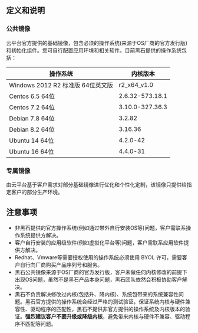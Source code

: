 ## 定义和说明
### 公共镜像
云平台官方提供的基础镜像，包含必须的操作系统(来源于OS厂商的官方发行版)和初始化组件。您可自行配置应用环境和相关软件。目前黑石提供的操作系统包括：

| 操作系统 | 内核版本 |
|---------|---------|
| Windows 2012 R2 标准版 64位英文版 | r2_x64_v1.0 |
| Centos 6.5 64位 | 2.6.32-573.18.1 |
| Centos 7.2 64位 | 3.10.0-327.36.3 |
| Debian 7.8 64位 | 3.2.82 |
| Debian 8.2 64位 | 3.16.36 |
| Ubuntu 14 64位 | 4.2.0-42 |
| Ubuntu 16 64位 | 4.4.0-31 |
### 专属镜像
由云平台基于客户需求对部分基础镜像进行优化和个性化定制，该镜像只提供给指定客户的部分生产环境。
## 注意事项
* 非黑石提供的官方操作系统(例如通过带外自行安装OS等)问题，客户需联系操作系统提供方解决。
* 客户自行安装的应用级软件(例如虚拟化平台等)问题，客户需联系应用软件提供方解决。
* Redhat、Vmware等需要授权使用的操作系统必须使用 BYOL 许可，需要客户自行向厂商购买产品序列号和服务。
* 黑石公共镜像来源于OS厂商的官方发行版，客户未做任何内核修改的前提下出现OS问题，虽然不是黑石产品本身问题，黑石团队依然会积极协助客户解决。 
* 黑石不负责解决修改过内核(包括升、降内核)、系统包带来的系统兼容性问题。黑石官方提供的操作系统会经过严格的测试验证，保证系统内核与硬件兼容性、驱动程序的匹配性，黑石不提供非官方提供的操作系统及内核版本的验证。**强烈建议客户不要升级或降级内核**，避免带来内核与硬件不兼容、驱动程序不匹配等问题。